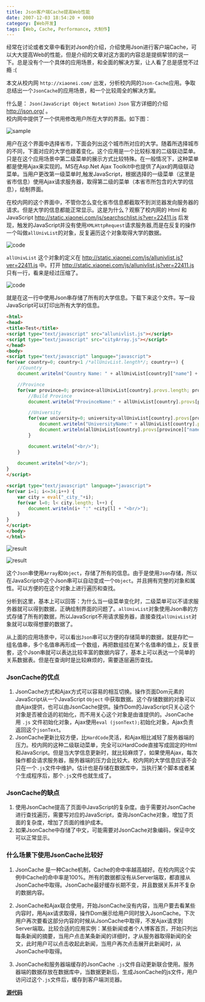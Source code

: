 ```yaml
---
title: Json客户端Cache提高Web性能
date: 2007-12-03 18:54:20 + 0080
category: [Web开发]
tags: [Web, Cache, Performance, 大制作]
---
```


经常在讨论或者文章中看到对Json的介绍，介绍使用Json进行客户端Cache，可以大大提高Web的性能，但是介绍的文章对这方面的内容总是提纲挈领的说一下。总是没有个一个具体的应用场景，和全面的解决方案，让人看了总是感觉不过瘾 :(

本文从校内网 `http://xiaonei.com/` 出发，分析校内网的`Json-Cache`应用。争取总结出一个`JsonCache`的应用场景，和一个比较周全的解决方案。  

什么是： `Json(JavaScript Object Notation)` `Json` 官方详细的介绍 http://json.org/ 。  
校内网中提供了一个供用修改用户所在大学的界面。如下图：  

![sample](/assets/attachments/2007/12/03_222306_qnfuJsonCache1.gif)  

用户在这个界面中选择省市，下面会列出这个城市所对应的大学。随着所选择城市的不同，下面对应的大学也跟着变化。这个应用是一个比较标准的二级联动菜单。只是在这个应用场景中第二级菜单的展示方式比较特殊。在一般情况下，这种菜单都是使用Ajax来实现的。MS在Asp.Net Ajax Toolkit中也提供了Ajax的两级联动菜单。当用户更改第一级菜单时,触发JavaScript，根据选择的一级菜单（这里是省市信息）使用Ajax请求服务器，取得第二级的菜单（本省市所包含的大学的信息），绘制界面。  

在校内网的这个界面中，不管你怎么变化省市信息都截取不到浏览器发向服务器的请求。但是大学的信息都能正常显示。这是为什么？观察了校内网的 Html 和 JavaScript http://static.xiaonei.com/js/searchschlist.js?ver=22411.js 后发现，触发的JavaScript并没有使用`XMLHttpRequest`请求服务器,而是在反复的操作一个叫做`allUnivList`的对象，反复遍历这个对象取得大学的数据。   

![code](/assets/attachments/2007/12/03_222314_sphvJsonCache2.gif)  

`allUnivList` 这个对象的定义在 http://static.xiaonei.com/js/allunivlist.js?ver=22411.js 中。打开 http://static.xiaonei.com/js/allunivlist.js?ver=22411.js 只有一行，看来是经过压缩了。  

![code](/assets/attachments/2007/12/03_222324_yvn2JsonCache3.gif)  

就是在这一行中使用Json串存储了所有的大学信息。下载下来这个文件。写一段JavaScript可以打印出所有大学的信息。  
```html
<html>  
<head>  
<title>Test</title>  
<script type="text/javascript" src="allunivlist.js"></script>  
<script type="text/javascript" src="cityArray.js"></script>  
</head>  
<body>  
<script type="text/javascript" language="javascript">  
for(var country=0; country<1 /*allUnivList.length*/; country++) {  
    //Country  
    document.writeln("Country Name: " + allUnivList[country]["name"] + " Country ID: " + allUnivList[country]["id"] + "<br/>"); 

    //Province  
    for(var province=0; province<allUnivList[country].provs.length; province++) {  
        //Build Province  
        document.writeln("ProvinceName:" + allUnivList[country].provs[province]["name"] + "@@@@@ProvinceID:" + allUnivList[country].provs[province]["id"] + "<br/>"); 

        //University  
        for(var university=0; university<allUnivList[country].provs[province].univs.length; university ++) {  
            document.writeln("UniversityName:" + allUnivList[country].provs[province].univs[university]["name"] + "@@@@@UniversityID:" + allUnivList[country].provs[province].univs[university]["id"] + "<br/>"); 
            document.writeln(allUnivList[country].provs[province]["name"] + "::" + allUnivList[country].provs[province]["id"] + "::" + allUnivList[country].provs[province].univs[university]["name"] + "::" + allUnivList[country].provs[province].univs[university]["id"] + "<br/>"); 
        }  

        document.writeln("<br/>"); 
    }
    
    document.writeln("<br/>"); 
}  
</script>  

<script type="text/javascript" language="javascript">  
for(var i=1; i<=34;i++) {  
    var city = eval("_city_"+i); 
    for(var l=0; l< city.length; l++) {  
        document.writeln(i+ ":" +city[l] + "<br/>"); 
    }  
}  
</script>  
</body>  
</html>  
```  

![result](/assets/attachments/2007/12/03_222335_da3hJsonCache4.gif)  

![result](/assets/attachments/2007/12/03_222345_urjxJsonCache5.gif)  

这个`Json`串使用`Array`和`Object`，存储了所有的信息。由于是使用`Json`存储，所以在JavaScript中这个Json串可以自动变成一个`Object`。并且拥有完整的对象和属性。可以方便的在这个对象上进行遍历和查找。 

分析到这里，基本上可以回答：为什么当一级菜单变化时，二级菜单可以不请求服务器就可以得到数据，正确绘制界面的问题了。`allUnivList`对象使用Json串的方式存储了所有的数据，所以JavaScript不用请求服务器，直接查找`allUnivList`对象就可以取得想要的数据了。  

从上面的应用场景中，可以看出`Json`串可以方便的存储简单的数据，就是存贮一组名值串，多个名值串再形成一个数组，再把数组挂在某个名值串的值上，反复嵌套，这个Json串就可以表达比较丰富的数据内容了，基本上可以表达一个简单的关系数据表。但是在查询时是比较麻烦的，需要逐层遍历查找。  

### JsonCache的优点  
1. JsonCache方式和Ajax方式可以容易的相互切换。操作页面Dom元素的JavaScript从一个JavaScript `Object` 中获取数据。这个存储数据的对象可以由Ajax提供，也可以由JsonCache提供。操作Dom的JavaScript只关心这个对象是否被合适的初始化，而不用关心这个对象是由谁提供的。JsonCache用 `.js` 文件初始化对象，Ajax使用`eval (jsonText);`初始化对象，Ajax负责返回这个`jsonText`。
2. JsonCache更新比较方便，比`HardCode`灵活，和Ajax相比减轻了服务器端的压力。校内网的这种二级联动菜单，完全可以HardCode直接写成固定的Html和JavaScript。但是当大学信息更新时，就比较麻烦了，如果使用Ajax，每次操作都会请求服务器，服务器端的压力会比较大。校内网的大学信息应该不会只在一个`.js`文件中维护。估计也是存储在数据库中，当执行某个脚本或者某个生成程序后，那个`.js`文件也就生成了。  

### JsonCache的缺点 
1. 使用JsonCache提高了页面中JavaScript的复杂度。由于需要对JsonCache进行查找遍历，需要写对应的JavaScript，查询JsonCache对象，增加了页面的复杂度，增加了页面的维护成本。  
2. 如果JsonCache中存储了中文，可能需要对JsonCache对象编码，保证中文可以正常显示。  

### 什么场景下使用JsonCache比较好
1. JsonCache 是一种Cache机制，Cache的命中率越高越好。在校内网这个实例中Cache的命中率是100%。所有的数据都没有从Server端取，都直接从JsonCache中取得。JsonCache最好缓存长期不变，并且数据关系并不复杂的数据内容。  

2. JsonCache和Ajax联合使用，开始JsonCache没有内容，当用户要去看某些内容时，用Ajax请求取得，操作Dom展示给用户同时放入JsonCache。下次用户再次要看这部分内容的时候从JsonCache中取得，不发Ajax请求到Server端取。比较合适的应用实例：某些新闻或者个人博客首页，开始只列出每条新闻的摘要，当用户点击某条新闻的详细时，才从服务器取得新闻的全文，此时用户可以点击收起此新闻，当用户再次点击展开此新闻时，从JsonCache中取得。  

3. JsonCache和服务器端缓存的JsonCache `.js`文件自动更新联合使用。服务器端的数据存放在数据库中，当数据更新后，生成JsonCache的js文件，用户访问过这个`.js`文件后，缓存到客户端浏览器。  

[**源代码**](/assets/attachments/2007/12/03_223526_kh0nJasonCache.rar) 

